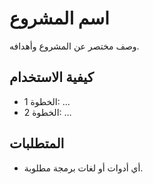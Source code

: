 # اسم المشروع

وصف مختصر عن المشروع وأهدافه.

## كيفية الاستخدام
- الخطوة 1: ...
- الخطوة 2: ...

## المتطلبات
- أي أدوات أو لغات برمجة مطلوبة.
